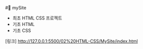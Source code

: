 #🍟 mySite
+ 최초 HTML CSS 프로젝트
+ 기초 HTML
+ 기초 CSS

[링크]
http://127.0.0.1:5500/02%20HTML-CSS/MySite/index.html
